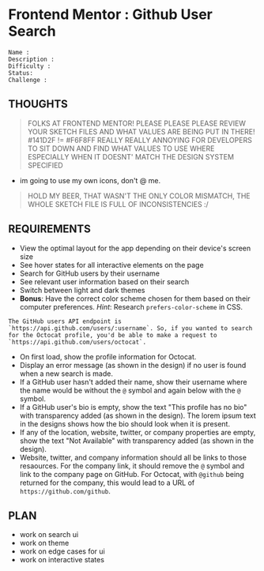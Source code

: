 # Frontend Mentor : Github User Search

```
Name :
Description :
Difficulty :
Status:
Challenge :
```

## THOUGHTS

> FOLKS AT FRONTEND MENTOR! PLEASE PLEASE PLEASE REVIEW YOUR SKETCH FILES AND WHAT VALUES ARE BEING PUT IN THERE!
> #141D2F != #F6F8FF
> REALLY REALLY ANNOYING FOR DEVELOPERS TO SIT DOWN AND FIND WHAT VALUES TO USE WHERE ESPECIALLY WHEN IT DOESNT' MATCH THE DESIGN SYSTEM SPECIFIED

- im going to use my own icons, don't @ me.

> HOLD MY BEER, THAT WASN'T THE ONLY COLOR MISMATCH, THE WHOLE SKETCH FILE IS FULL OF INCONSISTENCIES :/

## REQUIREMENTS

- View the optimal layout for the app depending on their device's screen size
- See hover states for all interactive elements on the page
- Search for GitHub users by their username
- See relevant user information based on their search
- Switch between light and dark themes
- **Bonus**: Have the correct color scheme chosen for them based on their computer preferences. _Hint_: Research `prefers-color-scheme` in CSS.

```
The GitHub users API endpoint is `https://api.github.com/users/:username`. So, if you wanted to search for the Octocat profile, you'd be able to make a request to `https://api.github.com/users/octocat`.
```

- On first load, show the profile information for Octocat.
- Display an error message (as shown in the design) if no user is found when a new search is made.
- If a GitHub user hasn't added their name, show their username where the name would be without the `@` symbol and again below with the `@` symbol.
- If a GitHub user's bio is empty, show the text "This profile has no bio" with transparency added (as shown in the design). The lorem ipsum text in the designs shows how the bio should look when it is present.
- If any of the location, website, twitter, or company properties are empty, show the text "Not Available" with transparency added (as shown in the design).
- Website, twitter, and company information should all be links to those resaources. For the company link, it should remove the `@` symbol and link to the company page on GitHub. For Octocat, with `@github` being returned for the company, this would lead to a URL of `https://github.com/github`.

## PLAN

- work on search ui
- work on theme
- work on edge cases for ui
- work on interactive states
